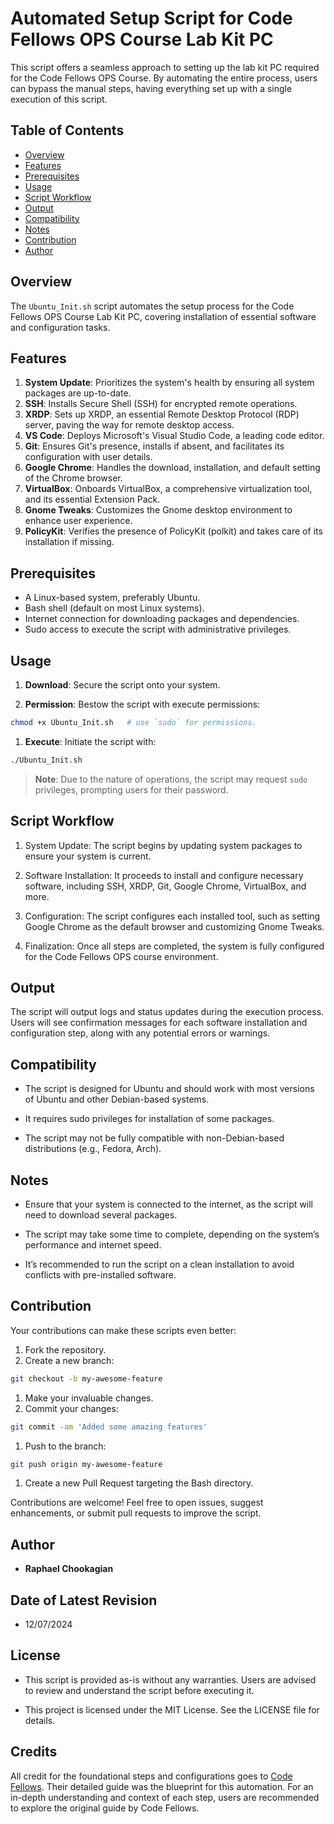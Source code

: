 # Automated Setup Script for Code Fellows OPS Course Lab Kit PC

This script offers a seamless approach to setting up the lab kit PC required for the Code Fellows OPS Course. By automating the entire process, users can bypass the manual steps, having everything set up with a single execution of this script.

## **Table of Contents**

- [Overview](#overview)
- [Features](#features)
- [Prerequisites](#prerequisites)
- [Usage](#usage)
- [Script Workflow](#script-workflow)
- [Output](#output)
- [Compatibility](#compatibility)
- [Notes](#notes)
- [Contribution](#contribution)
- [Author](#author)

## **Overview**

The `Ubuntu_Init.sh` script automates the setup process for the Code Fellows OPS Course Lab Kit PC, covering installation of essential software and configuration tasks.

## **Features**

1. **System Update**: Prioritizes the system's health by ensuring all system packages are up-to-date.
2. **SSH**: Installs Secure Shell (SSH) for encrypted remote operations.
3. **XRDP**: Sets up XRDP, an essential Remote Desktop Protocol (RDP) server, paving the way for remote desktop access.
4. **VS Code**: Deploys Microsoft's Visual Studio Code, a leading code editor.
5. **Git**: Ensures Git's presence, installs if absent, and facilitates its configuration with user details.
6. **Google Chrome**: Handles the download, installation, and default setting of the Chrome browser.
7. **VirtualBox**: Onboards VirtualBox, a comprehensive virtualization tool, and its essential Extension Pack.
8. **Gnome Tweaks**: Customizes the Gnome desktop environment to enhance user experience.
9. **PolicyKit**: Verifies the presence of PolicyKit (polkit) and takes care of its installation if missing.

## **Prerequisites**

- A Linux-based system, preferably Ubuntu.
- Bash shell (default on most Linux systems).
- Internet connection for downloading packages and dependencies.
- Sudo access to execute the script with administrative privileges.

## **Usage**

1. **Download**: Secure the script onto your system.

1. **Permission**: Bestow the script with execute permissions:

  ```bash
  chmod +x Ubuntu_Init.sh   # use `sudo` for permissions.
  ```

1. **Execute**: Initiate the script with:

  ```bash
  ./Ubuntu_Init.sh
  ```

> **Note**: Due to the nature of operations, the script may request `sudo` privileges, prompting users for their password.


## **Script Workflow**

1. System Update: The script begins by updating system packages to ensure your system is current.

1. Software Installation: It proceeds to install and configure necessary software, including SSH, XRDP, Git, Google Chrome, VirtualBox, and more.

1. Configuration: The script configures each installed tool, such as setting Google Chrome as the default browser and customizing Gnome Tweaks.

1. Finalization: Once all steps are completed, the system is fully configured for the Code Fellows OPS course environment.

## **Output**

The script will output logs and status updates during the execution process. Users will see confirmation messages for each software installation and configuration step, along with any potential errors or warnings.

## **Compatibility**

- The script is designed for Ubuntu and should work with most versions of Ubuntu and other Debian-based systems.

- It requires sudo privileges for installation of some packages.

- The script may not be fully compatible with non-Debian-based distributions (e.g., Fedora, Arch).


## **Notes**

- Ensure that your system is connected to the internet, as the script will need to download several packages.

- The script may take some time to complete, depending on the system’s performance and internet speed.

- It’s recommended to run the script on a clean installation to avoid conflicts with pre-installed software.

## **Contribution**

Your contributions can make these scripts even better:

1. Fork the repository.
1. Create a new branch:

  ```bash
  git checkout -b my-awesome-feature
  ```

1. Make your invaluable changes.
1. Commit your changes:

  ```bash
  git commit -am 'Added some amazing features'
  ```

1. Push to the branch:

  ```bash
  git push origin my-awesome-feature
  ```

1. Create a new Pull Request targeting the Bash directory.

Contributions are welcome! Feel free to open issues, suggest enhancements, or submit pull requests to improve the script.

## **Author**

- **Raphael Chookagian**

## **Date of Latest Revision**

- 12/07/2024

## **License**

- This script is provided as-is without any warranties. Users are advised to review and understand the script before executing it.

- This project is licensed under the MIT License. See the LICENSE file for details.

## Credits

All credit for the foundational steps and configurations goes to [Code Fellows](https://www.codefellows.org/). Their detailed guide was the blueprint for this automation. For an in-depth understanding and context of each step, users are recommended to explore the original guide by Code Fellows.
